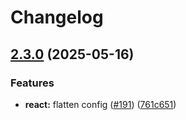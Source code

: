 # Changelog

## [2.3.0](https://github.com/thompsonsj/slate-serializers/compare/react-v2.2.3...react-v2.3.0) (2025-05-16)


### Features

* **react:** flatten config ([#191](https://github.com/thompsonsj/slate-serializers/issues/191)) ([761c651](https://github.com/thompsonsj/slate-serializers/commit/761c651ad49fda360b416ab561b9aac72ed7aa8d))
